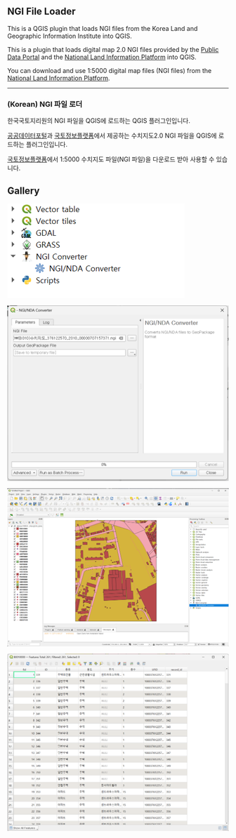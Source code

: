 ## NGI File Loader


This is a QGIS plugin that loads NGI files from the Korea Land and Geographic Information Institute into QGIS.

This is a plugin that loads digital map 2.0 NGI files provided by the [Public Data Portal](https://www.data.go.kr/data/15059719/fileData.do) and the [National Land Information Platform](https://map.ngii.go.kr/ms/map/NlipMap.do?tabGb=total) into QGIS.

You can download and use 1:5000 digital map files (NGI files) from the [National Land Information Platform](https://map.ngii.go.kr/ms/map/NlipMap.do?tabGb=total).

---

### (Korean) NGI 파일 로더

한국국토지리원의 NGI 파일을 QGIS에 로드하는 QGIS 플러그인입니다.


[공공데이터포털](https://www.data.go.kr/data/15059719/fileData.do)과 [국토정보플랫폼](https://map.ngii.go.kr/ms/map/NlipMap.do?tabGb=total)에서 제공하는 수치지도2.0 NGI 파일을 QGIS에 로드하는 플러그인입니다.


[국토정보플랫폼](https://map.ngii.go.kr/ms/map/NlipMap.do?tabGb=total)에서 1:5000 수치지도 파일(NGI 파일)을 다운로드 받아 사용할 수 있습니다.

## Gallery

![qgis toolbox](./docs/qgis_toolbox.png)

![nga converter ui](./docs/nga_converter_ui.png)

![nga converter result](./docs/nga_converter_result.png)

![result attributes](./docs/result_attritubtes.png)

